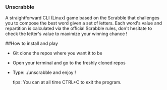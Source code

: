 ### Unscrabble
A straightforward CLI (Linux) game based on the Scrabble that challenges you to compose the best word given a set of letters. Each word's value and repartition is calculated via 
the official Scrabble rules, don't hesitate to check the letter's value to maximize your winning chance !

##How to install and play
- Git clone the repos where you want it to be
- Open your terminal and go to the freshly cloned repos
- Type: ./unscrabble and enjoy !

  tips: You can at all time CTRL+C to exit the program.


